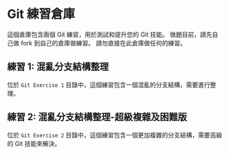 # Git 練習倉庫

這個倉庫包含兩個 Git 練習，用於測試和提升您的 Git 技能。
做題目前，請先自己做 fork 到自己的倉庫做練習。
請勿直接在此倉庫做任何的練習。

## 練習 1: 混亂分支結構整理
位於 `Git Exercise 1` 目錄中，這個練習包含一個混亂的分支結構，需要進行整理。

## 練習 2: 混亂分支結構整理-超級複雜及困難版
位於 `Git Exercise 2` 目錄中，這個練習包含一個更加複雜的分支結構，需要高級的 Git 技能來解決。
